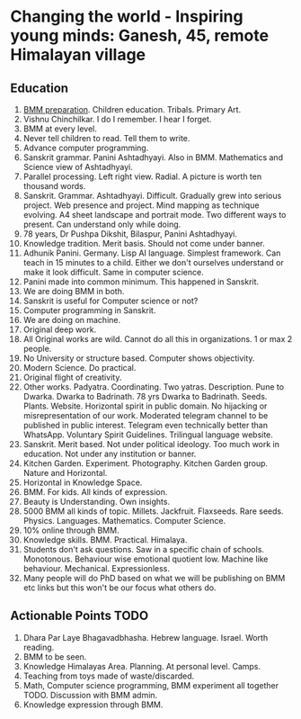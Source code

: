 # Changing the world - Inspiring young minds: Ganesh, 45, remote Himalayan village

## Education
1. [BMM preparation](https://nehalsin.github.io/beautifulmindmaps/). Children education. Tribals. Primary Art. 
 2. Vishnu Chinchilkar. I do I remember. I hear I forget. 
 3. BMM at every level. 
 4. Never tell children to read. Tell them to write. 
 5. Advance computer programming. 
 6. Sanskrit grammar. Panini Ashtadhyayi. Also in BMM. Mathematics and Science view of Ashtadhyayi. 
 7. Parallel processing. Left right view. Radial. A picture is worth ten thousand words. 
8. Sanskrit. Grammar. Ashtadhyayi. Difficult. Gradually grew into serious project. Web presence and project. Mind mapping as technique evolving. A4 sheet landscape and portrait mode. Two different ways to present. Can understand only while doing. 
9. 78 years, Dr Pushpa Dikshit, Bilaspur, Panini Ashtadhyayi. 
10. Knowledge tradition. Merit basis. Should not come under banner. 
11. Adhunik Panini. Germany. Lisp AI language. Simplest framework. Can teach in 15 minutes to a child. Either we don't ourselves understand or make it look difficult. Same in computer science. 
12. Panini made into common minimum. This happened in Sanskrit. 
13. We are doing BMM in both. 
14. Sanskrit is useful for Computer science or not? 
15. Computer programming in Sanskrit. 
16. We are doing on machine. 
17. Original deep work. 
18. All Original works are wild. Cannot do all this in organizations. 1 or max 2 people. 
19. No University or structure based. Computer shows objectivity. 
20. Modern Science. Do practical. 
21. Original flight of creativity. 
22. Other works. Padyatra. Coordinating. Two yatras. Description. Pune to Dwarka. Dwarka to Badrinath. 78 yrs Dwarka to Badrinath. Seeds. Plants. Website. Horizontal spirit in public domain. No hijacking or misrepresentation of our work. Moderated telegram channel to be published in public interest. Telegram even technically better than WhatsApp. Voluntary Spirit Guidelines. Trilingual language website. 
23. Sanskrit. Merit based. Not under political ideology. Too much work in education. Not under any institution or banner. 
24. Kitchen Garden. Experiment. Photography. Kitchen Garden group. Nature and Horizontal. 
25. Horizontal in Knowledge Space. 
26. BMM. For kids. All kinds of expression. 
27. Beauty is Understanding. Own insights. 
28. 5000 BMM all kinds of topic. Millets. Jackfruit. Flaxseeds. Rare seeds. Physics. Languages. Mathematics. Computer Science. 
29. 10% online through BMM. 
30. Knowledge skills. BMM. Practical. Himalaya. 
31. Students don't ask questions. Saw in a specific chain of schools. Monotonous. Behaviour wise emotional quotient low. Machine like behaviour. Mechanical. Expressionless. 
32. Many people will do PhD based on what we will be publishing on BMM etc links but this won't be our focus what others do. 

## Actionable Points TODO
1. Dhara Par Laye Bhagavadbhasha. Hebrew language. Israel. Worth reading. 
 2. BMM to be seen. 
 3. Knowledge Himalayas Area. Planning. At personal level. Camps. 
 4. Teaching from toys made of waste/discarded.
 5. Math, Computer science programming, BMM experiment all together TODO. Discussion with BMM admin.  
 6. Knowledge expression through BMM. 
 

